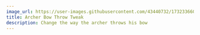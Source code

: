 ```yaml
---
image_url: https://user-images.githubusercontent.com/43440732/173233660-29e1c162-d0b2-4f7f-8761-07cdbeec2fcb.gif
title: Archer Bow Throw Tweak
description: Change the way the archer throws his bow
---
```

